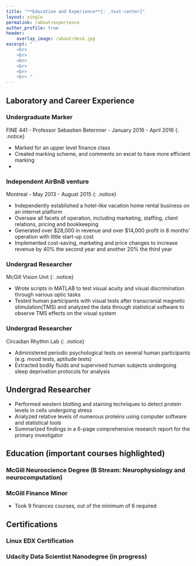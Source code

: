 ```yaml
---
title: "**Education and Experience**{: .text-center}"
layout: single
permalink: /about/experience
author_profile: true
header:
    overlay_image: /about/desk.jpg
excerpt: "
    <br>
    <br>
    <br>
    <br>
    <br>
    <br> "
---
```


## Laboratory and Career Experience 

### Undergraduate Marker 
FINE 441 - Professor Sebastien Betermier - January 2016 - April 2016
{: .notice}
  - Marked for an upper level finance class
  - Created marking scheme, and comments on excel to have more efficient marking 
  - 
  
### Independent AirBnB venture 
Montreal - May 2013 - August 2015
{: .notice}
  - Independently established a hotel-like vacation home rental business on an internet platform
  - Oversaw all facets of operation, including marketing, staffing, client relations, pricing and bookkeeping 
  - Generated over $28,000 in revenue and over $14,000 profit in 8 months’ operation with little start-up cost
  - Implemented cost-saving, marketing and price changes to increase revenue by 40% the second year and another 20% the third year 

### Undergrad Researcher 
McGill Vision Unit 
{: .notice}
  - Wrote scripts in MATLAB to test visual acuity and visual discrimination through various optic tasks
  - Tested human participants with visual tests after transcranial magnetic stimulation(TMS) and analyzed the data through statistical software to observe TMS effects on the visual system 

### Undergrad Researcher 
Circadian Rhythm Lab 
{: .notice}
  - Administered periodic psychological tests on several human participants (e.g. mood tests, aptitude tests)
  - Extracted bodily fluids and supervised human subjects undergoing sleep deprivation protocols for analysis


## Undergrad Researcher 
  - Performed western blotting and staining techniques to detect protein levels in cells undergoing stress 
  - Analyzed relative levels of numerous proteins using computer software and statistical tools 
  - Summarized findings in a 6-page comprehensive research report for the primary investigator


## Education (important courses highlighted)

### McGill Neuroscience Degree (B Stream: Neurophysiology and neurocomputation)

### McGill Finance Minor 
  - Took 9 finances courses, out of the minimum of 6 required

## Certifications 

### Linux EDX Certification 

### Udacity Data Scientist Nanodegree (in progress)
